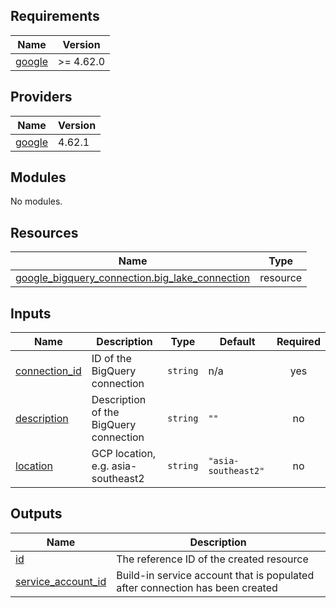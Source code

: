 <!-- BEGIN_TF_DOCS -->
## Requirements

| Name | Version |
|------|---------|
| <a name="requirement_google"></a> [google](#requirement\_google) | >= 4.62.0 |

## Providers

| Name | Version |
|------|---------|
| <a name="provider_google"></a> [google](#provider\_google) | 4.62.1 |

## Modules

No modules.

## Resources

| Name | Type |
|------|------|
| [google_bigquery_connection.big_lake_connection](https://registry.terraform.io/providers/hashicorp/google/latest/docs/resources/bigquery_connection) | resource |

## Inputs

| Name | Description | Type | Default | Required |
|------|-------------|------|---------|:--------:|
| <a name="input_connection_id"></a> [connection\_id](#input\_connection\_id) | ID of the BigQuery connection | `string` | n/a | yes |
| <a name="input_description"></a> [description](#input\_description) | Description of the BigQuery connection | `string` | `""` | no |
| <a name="input_location"></a> [location](#input\_location) | GCP location, e.g. asia-southeast2 | `string` | `"asia-southeast2"` | no |

## Outputs

| Name | Description |
|------|-------------|
| <a name="output_id"></a> [id](#output\_id) | The reference ID of the created resource |
| <a name="output_service_account_id"></a> [service\_account\_id](#output\_service\_account\_id) | Build-in service account that is populated after connection has been created |
<!-- END_TF_DOCS -->
